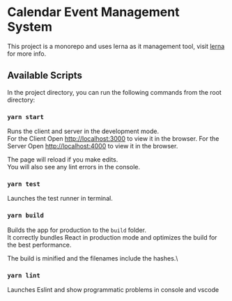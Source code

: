 # Calendar Event Management System

This project is a monorepo and uses lerna as it management tool, visit [lerna](https://lerna.js.org/docs) for more info.

## Available Scripts

In the project directory, you can run the following commands from the root directory:

### `yarn start`

Runs the client and server in the development mode.\
For the Client Open [http://localhost:3000](http://localhost:3000) to view it in the browser.
For the Server Open [http://localhost:4000](http://localhost:4000) to view it in the browser.

The page will reload if you make edits.\
You will also see any lint errors in the console.

### `yarn test`

Launches the test runner in terminal.

### `yarn build`

Builds the app for production to the `build` folder.\
It correctly bundles React in production mode and optimizes the build for the best performance.

The build is minified and the filenames include the hashes.\

### `yarn lint`

Launches Eslint and show programmatic problems in console and vscode
